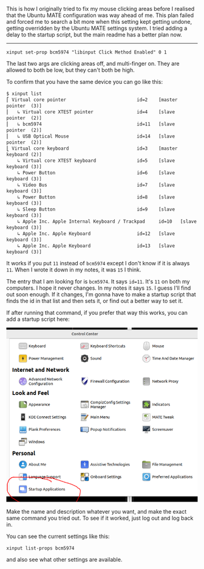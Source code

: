 This is how I originally tried to fix my mouse clicking areas before I realised
that the Ubuntu MATE configuration was way ahead of me. This plan failed and
forced me to search a bit more when this setting kept getting undone, getting
overridden by the Ubuntu MATE settings system.  I tried adding a delay to the
startup script, but the main readme has a better plan now.

----

```
xinput set-prop bcm5974 "libinput Click Method Enabled" 0 1
```

The last two args are clicking areas off, and multi-finger on. They are allowed
to both be low, but they can't both be high.

To confirm that you have the same device you can go like this:

```
$ xinput list
⎡ Virtual core pointer                          id=2    [master pointer  (3)]
⎜   ↳ Virtual core XTEST pointer                id=4    [slave  pointer  (2)]
⎜   ↳ bcm5974                                   id=11   [slave  pointer  (2)]
⎜   ↳ USB Optical Mouse                         id=14   [slave  pointer  (2)]
⎣ Virtual core keyboard                         id=3    [master keyboard (2)]
    ↳ Virtual core XTEST keyboard               id=5    [slave  keyboard (3)]
    ↳ Power Button                              id=6    [slave  keyboard (3)]
    ↳ Video Bus                                 id=7    [slave  keyboard (3)]
    ↳ Power Button                              id=8    [slave  keyboard (3)]
    ↳ Sleep Button                              id=9    [slave  keyboard (3)]
    ↳ Apple Inc. Apple Internal Keyboard / Trackpad     id=10   [slave  keyboard (3)]
    ↳ Apple Inc. Apple Keyboard                 id=12   [slave  keyboard (3)]
    ↳ Apple Inc. Apple Keyboard                 id=13   [slave  keyboard (3)]
```

It works if you put `11` instead of `bcm5974` except I don't know if it is
always `11`. When I wrote it down in my notes, it was `15` I think.

The entry that I am looking for is `bcm5974`. It says `id=11`.  It's `11` on
both my computers. I hope it never changes. In my notes it says `15`. I guess
I'll find out soon enough. If it changes, I'm gonna have to make a startup
script that finds the id in that list and then sets it, or find out a better
way to set it.

If after running that command, if you prefer that way this works, you can add
a startup script here:

![Start Up Applications in Control Centre](../images/startup.png)

Make the name and description whatever you want, and make the exact same
command you tried out.  To see if it worked, just log out and log back in.

You can see the current settings like this:

```
xinput list-props bcm5974
```

and also see what other settings are available.
